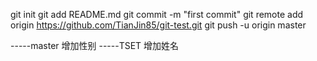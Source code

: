 git init
git add README.md
git commit -m "first commit"
git remote add origin https://github.com/TianJin85/git-test.git
git push -u origin master


-----master 增加性别
-----TSET 增加姓名
